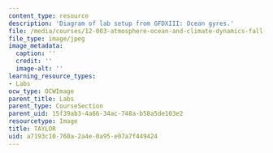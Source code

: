 ```yaml
---
content_type: resource
description: 'Diagram of lab setup from GFDXIII: Ocean gyres.'
file: /media/courses/12-003-atmosphere-ocean-and-climate-dynamics-fall-2008/a7193c10760a2a4e0a95e07a7f449424_TAYLOR.jpg
file_type: image/jpeg
image_metadata:
  caption: ''
  credit: ''
  image-alt: ''
learning_resource_types:
- Labs
ocw_type: OCWImage
parent_title: Labs
parent_type: CourseSection
parent_uid: 15f39ab3-4a66-34ac-748a-b58a5de103e2
resourcetype: Image
title: TAYLOR
uid: a7193c10-760a-2a4e-0a95-e07a7f449424
---
```

